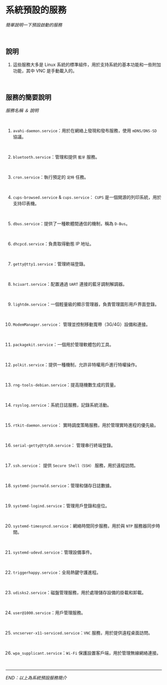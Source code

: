 # 系統預設的服務

_簡單說明一下預設啟動的服務_

<br>

## 說明

1. 這些服務大多是 Linux 系統的標準組件，用於支持系統的基本功能和一些附加功能，其中 VNC 是手動載入的。

<br>

## 服務的簡要說明

_服務名稱 ＆ 說明_

<br>

1. `avahi-daemon.service`：用於在網絡上發現和發布服務，使用 `mDNS/DNS-SD` 協議。

<br>

2. `bluetooth.service`：管理和提供 `藍牙` 服務。

<br>

3. `cron.service`：執行預定的 `定時` 任務。

<br>

4. `cups-browsed.service` & `cups.service`： `CUPS` 是一個開源的列印系統，用於支持印表機。

<br>

5. `dbus.service`：提供了一種軟體間通信的機制，稱為 `D-Bus`。

<br>

6. `dhcpcd.service`：負責取得動態 IP 地址。

<br>

7. `getty@tty1.service`：管理終端登錄。

<br>

8. `hciuart.service`：配置通過 `UART` 連接的藍牙調制解調器。

<br>

9. `lightdm.service`：一個輕量級的顯示管理器，負責管理圖形用戶界面登錄。

<br>

10. `ModemManager.service`： 管理並控制移動寬帶（3G/4G）設備和連接。

<br>

11. `packagekit.service`：一個用於管理軟體包的工具。

<br>

12. `polkit.service`：提供一種機制，允許非特權用戶進行特權操作。

<br>

13. `rng-tools-debian.service`：提高隨機數生成的質量。

<br>

14. `rsyslog.service`：系統日誌服務，記錄系統活動。

<br>

15. `rtkit-daemon.service`： 實時調度策略服務，用於管理實時進程的優先級。

<br>

16. `serial-getty@ttyS0.service`： 管理串行終端登錄。

<br>

17. `ssh.service`： 提供 `Secure Shell（SSH）` 服務，用於遠程訪問。

<br>

18. `systemd-journald.service`：管理和儲存日誌數據。

<br>

19. `systemd-logind.service`：管理用戶登錄和座位。

<br>

20. `systemd-timesyncd.service`：網絡時間同步服務，用於與 `NTP` 服務器同步時間。

<br>

21. `systemd-udevd.service`：管理設備事件。

<br>

22. `triggerhappy.service`：全局熱鍵守護進程。

<br>

23. `udisks2.service`：磁盤管理服務，用於處理儲存設備的掛載和卸載。

<br>

24. `user@1000.service`：用戶管理服務。

<br>

25. `vncserver-x11-serviced.service`：`VNC` 服務，用於提供遠程桌面訪問。

<br>

26. `wpa_supplicant.service`：`Wi-Fi` 保護設置客戶端，用於管理無線網絡連接。

<br>

___

_END：以上為系統預設服務簡介_
